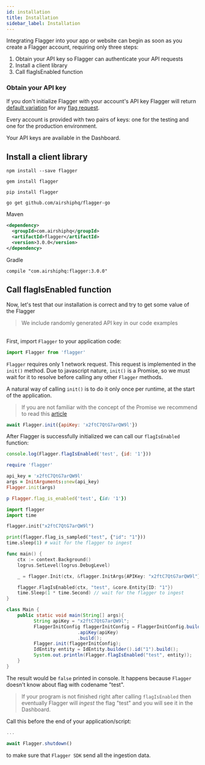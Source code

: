 ```yaml
---
id: installation
title: Installation
sidebar_label: Installation
---
```


Integrating Flagger into your app or website can begin as soon as you create a Flagger account, 
requiring only three steps:

1. Obtain your API key so Flagger can authenticate your API requests
2. Install a client library
3. Call flagIsEnabled function

### Obtain your API key

If you don't initialize Flagger with your account's API key Flagger will return 
[default variation](#default-variation) for any [flag request](#flags).

Every account is provided with two pairs of keys: one for the testing and one for the production environment. 

Your API keys are available in the Dashboard.

## Install a client library

<!--DOCUSAURUS_CODE_TABS-->
<!--Javascript-->
```commandline
npm install --save flagger
```
<!--Ruby-->
```commandline
gem install flagger
```
<!--Python-->
```commandline
pip install flagger
```
<!--Go-->
```commandline
go get github.com/airshiphq/flagger-go
```
<!--Java-->
Maven
```xml
<dependency>
  <groupId>com.airshiphq</groupId>
  <artifactId>flagger</artifactId>
  <version>3.0.0</version>
</dependency>
```
Gradle
```commandline
compile "com.airshiphq:flagger:3.0.0"
```
<!--END_DOCUSAURUS_CODE_TABS-->

## Call flagIsEnabled function

Now, let's test that our installation is correct and try to get some value of the Flagger

>We include randomly generated API key in our code examples

<!--DOCUSAURUS_CODE_TABS-->
<!--Javascript-->
<br>First, import `Flagger` to your application code:
```javascript
import Flagger from 'flagger'
```

`Flagger` requires only 1 network request. This request is implemented in the `init()` method. Due to javascript nature,
`init()` is a Promise, so we must wait for it to resolve before calling any other `Flagger` methods. 

A natural way of calling `init()` is to do it only once per runtime, at the start of the application.

>If you are not familiar with the concept of the Promise we recommend to read this 
>[article](https://developer.mozilla.org/en-US/docs/Web/JavaScript/Reference/Global_Objects/Promise) 
```javascript
await Flagger.init({apiKey: 'x2ftC7QtG7arQW9l'})
```

After Flagger is successfully initialized we can call our `flagIsEnabled` function:
```javascript
console.log(Flagger.flagIsEnabled('test', {id: '1'}))
```
<!--Ruby-->
```ruby
require 'flagger'

api_key = 'x2ftC7QtG7arQW9l'
args = InitArguments::new(api_key)
Flagger.init(args)

p Flagger.flag_is_enabled('test', {id: '1'})
```
<!--Python-->
```python
import flagger
import time

flagger.init("x2ftC7QtG7arQW9l")

print(flagger.flag_is_sampled("test", {"id": "1"}))
time.sleep(1) # wait for the flagger to ingest 
```
<!--Go-->
```go
func main() {
	ctx := context.Background()
	logrus.SetLevel(logrus.DebugLevel)

	_ = flagger.Init(ctx, &flagger.InitArgs{APIKey: "x2ftC7QtG7arQW9l"})

	flagger.FlagIsEnabled(ctx, "test", &core.Entity{ID: "1"})
	time.Sleep(1 * time.Second) // wait for the flagger to ingest 
}
```
<!--Java-->
```java
class Main {
    public static void main(String[] args){
          String apiKey = "x2ftC7QtG7arQW9l";
          FlaggerInitConfig flaggerInitConfig = FlaggerInitConfig.builder()
                          .apiKey(apiKey)
                          .build();
          Flagger.init(flaggerInitConfig);
          IdEntity entity = IdEntity.builder().id("1").build();
          System.out.println(Flagger.flagIsEnabled("test", entity));
    }
}
```
<!--END_DOCUSAURUS_CODE_TABS-->
 
The result would be `false` printed in console. It happens because `Flagger` doesn't know about flag with codename "test".
>If your program is not finished right after calling `flagIsEnabled` then eventually Flagger will _ingest_ the flag 
"test" and you will see it in the Dashboard. 


Call this before the end of your application/script:
```typescript
...

await Flagger.shutdown()
```
to make sure that `Flagger SDK` send all the ingestion data.
